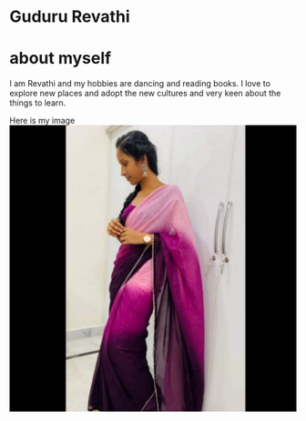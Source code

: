 # Guduru Revathi
# about myself
I am Revathi and my hobbies are dancing and reading books. I love to explore new places and adopt the new cultures and very keen about the things to learn.

Here is my image
![image](IMG_20220611_174056_551-1.jpg)





